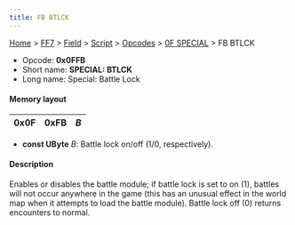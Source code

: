 ```yaml
---
title: FB BTLCK
---
```


[Home](Main%20Page.md) > [FF7](FF7.md) > [Field](FF7/Field.md) > [Script](FF7/Field/Script.md) > [Opcodes](FF7/Field/Script/Opcodes.md) > [0F SPECIAL](FF7/Field/Script/Opcodes/0F%20SPECIAL.md) > FB BTLCK

-   Opcode: **0x0FFB**
-   Short name: **SPECIAL: BTLCK**
-   Long name: Special: Battle Lock

#### Memory layout

| 0x0F | 0xFB | *B* |
|------|------|-----|

-   **const UByte** *B*: Battle lock on/off (1/0, respectively).

#### Description

Enables or disables the battle module; if battle lock is set to on (1),
battles will not occur anywhere in the game (this has an unusual effect
in the world map when it attempts to load the battle module). Battle
lock off (0) returns encounters to normal.
